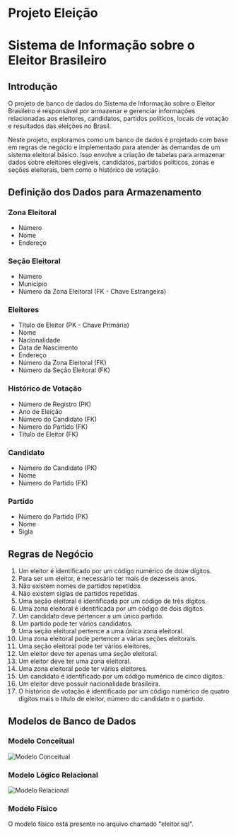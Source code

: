 # Projeto Eleição
# Sistema de Informação sobre o Eleitor Brasileiro

## Introdução

O projeto de banco de dados do Sistema de Informação sobre o Eleitor Brasileiro é responsável por armazenar e gerenciar informações relacionadas aos eleitores, candidatos, partidos políticos, locais de votação e resultados das eleições no Brasil.

Neste projeto, exploramos como um banco de dados é projetado com base em regras de negócio e implementado para atender às demandas de um sistema eleitoral básico. Isso envolve a criação de tabelas para armazenar dados sobre eleitores elegíveis, candidatos, partidos políticos, zonas e seções eleitorais, bem como o histórico de votação.

## Definição dos Dados para Armazenamento

### Zona Eleitoral
- Número
- Nome
- Endereço

### Seção Eleitoral
- Número
- Município
- Número da Zona Eleitoral (FK - Chave Estrangeira)

### Eleitores
- Título de Eleitor (PK - Chave Primária)
- Nome
- Nacionalidade
- Data de Nascimento
- Endereço
- Número da Zona Eleitoral (FK)
- Número da Seção Eleitoral (FK)

### Histórico de Votação
- Número de Registro (PK)
- Ano de Eleição
- Número do Candidato (FK)
- Número do Partido (FK)
- Título de Eleitor (FK)

### Candidato
- Número do Candidato (PK)
- Nome
- Número do Partido (FK)

### Partido
- Número do Partido (PK)
- Nome
- Sigla

## Regras de Negócio

1. Um eleitor é identificado por um código numérico de doze dígitos.
2. Para ser um eleitor, é necessário ter mais de dezesseis anos.
3. Não existem nomes de partidos repetidos.
4. Não existem siglas de partidos repetidas.
5. Uma seção eleitoral é identificada por um código de três dígitos.
6. Uma zona eleitoral é identificada por um código de dois dígitos.
7. Um candidato deve pertencer a um único partido.
8. Um partido pode ter vários candidatos.
9. Uma seção eleitoral pertence a uma única zona eleitoral.
10. Uma zona eleitoral pode pertencer a várias seções eleitorais.
11. Uma seção eleitoral pode ter vários eleitores.
12. Um eleitor deve ter apenas uma seção eleitoral.
13. Um eleitor deve ter uma zona eleitoral.
14. Uma zona eleitoral pode ter vários eleitores.
15. Um candidato é identificado por um código numérico de cinco dígitos.
16. Um eleitor deve possuir nacionalidade brasileira.
17. O histórico de votação é identificado por um código numérico de quatro dígitos mais o título de eleitor, número do candidato e o partido.

## Modelos de Banco de Dados

### Modelo Conceitual
![Modelo Conceitual](https://github.com/brunorombi/Projeto_Eleicao_BD/assets/113005942/69147ea6-6a86-4bcd-9f5a-53f4ace665b5)

### Modelo Lógico Relacional
![Modelo Relacional](https://github.com/brunorombi/Projeto_Eleicao_BD/assets/113005942/05d068b4-3f8e-45fc-9693-501ecf7b175a)



### Modelo Físico
O modelo físico está presente no arquivo chamado "eleitor.sql".


